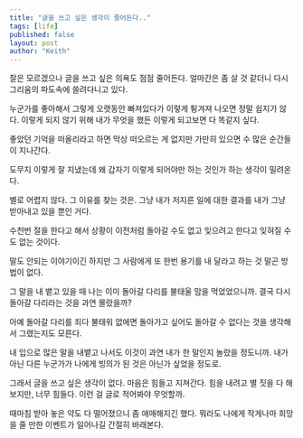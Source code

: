 ```yaml
---
title: "글을 쓰고 싶은 생각이 줄어든다.."
tags: [life]
published: false
layout: post
author: "Keith"
---
```


잘은 모르겠으나 글을 쓰고 싶은 의욕도 점점 줄어든다. 얼마간은 좀 살 것 같더니 다시 그리움의 파도속에 쓸려다니고 있다.

누군가를 좋아해서 그렇게 오랫동안 빠져있다가 이렇게 튕겨져 나오면 정말 쉽지가 않다. 이렇게 되지 않기 위해 내가 무엇을 했든 이렇게 되고보면 다 똑같지 싶다.

좋았던 기억을 떠올리라고 하면 막상 떠오르는 게 없지만 가만히 있으면 수 많은 순간들이 지나간다. 

도무지 이렇게 잘 지냈는데 왜 갑자기 이렇게 되어야만 하는 것인가 하는 생각이 밀려온다. 

별로 어렵지 않다. 그 이유를 찾는 것은. 그냥 내가 저지른 일에 대한 결과를 내가 그냥 받아내고 있을 뿐인 거다.

수천번 절을 한다고 해서 상황이 이전처럼 돌아갈 수도 없고 잊으려고 한다고 잊혀질 수도 없는 것이다.

말도 안되는 이야기이긴 하지만 그 사람에게 또 한번 용기를 내 달라고 하는 것 말곤 방법이 없다.

그 말을 내 뱉고 있을 때 나는 이미 돌아갈 다리를 불태울 맘을 먹었었으니까. 결국 다시 돌아갈 다리라는 것을 과연 몰랐을까?

아예 돌아갈 다리를 죄다 불태워 없에면 돌아가고 싶어도 돌아갈 수 없다는 것을 생각해서 그랬는지도 모른다.

내 입으로 많은 말을 내뱉고 나서도 이것이 과연 내가 한 말인지 놀랐을 정도니까. 내가 아닌 다른 누군가가 나에게 빙의가 된 것은 아닌가 싶었을 정도로.

그래서 글을 쓰고 싶은 생각이 없다. 마음은 힘들고 지쳐간다. 힘을 내려고 별 짓을 다 해보지만, 너무 힘들다. 이런 걸 글로 적어봐야 무엇할까.

때마침 받아 놓은 약도 다 떨어졌으니 좀 애매해지긴 했다. 뭐라도 나에게 작게나마 희망을 줄 만한 이벤트가 일어나길 간절히 바래본다.

